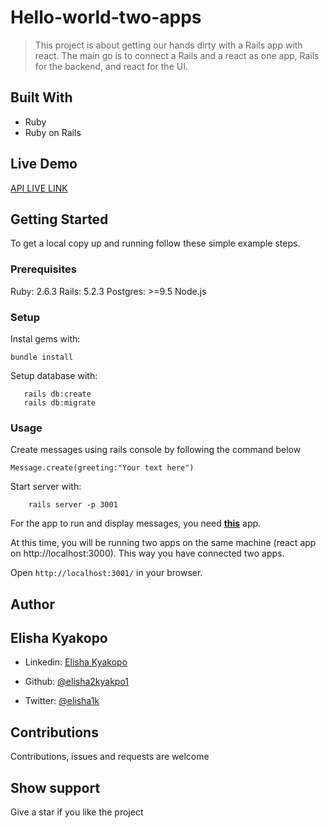 # Hello-world-two-apps
> This project is about getting our hands dirty with a Rails app with react. The main go is to connect a Rails and a react as one app, Rails for the backend, and react for the UI.

## Built With
- Ruby
- Ruby on Rails

## Live Demo

[API LIVE LINK](https://hello-world-rails-react-api.herokuapp.com/api/v1/messages)

## Getting Started

To get a local copy up and running follow these simple example steps.

### Prerequisites

Ruby: 2.6.3
Rails: 5.2.3
Postgres: >=9.5
Node.js

### Setup

Instal gems with:

```
bundle install
```

Setup database with:

```
   rails db:create
   rails db:migrate
```

### Usage
Create messages using rails console by following the command below
```
Message.create(greeting:"Your text here")
```

Start server with:

```
    rails server -p 3001
```
For the app to run and display messages, you need **[this](https://github.com/elisha2kyakpo1/hello_world_project_with_two_apps_react/pull/1)** app. 

At this time, you will be running two apps on the same machine (react app on http://localhost:3000). This way you have connected two apps.

Open `http://localhost:3001/` in your browser.

## Author

## Elisha Kyakopo

- Linkedin: [Elisha Kyakopo](https://www.linkedin.com/in/elisha-kyakopo/)
  
- Github: [@elisha2kyakpo1](https://github.com/elisha2kyakpo1)
- Twitter: [@elisha1k](https://twitter.com/Elisha1k)

## Contributions

Contributions, issues and requests are welcome

## Show support

Give a star if you like the project